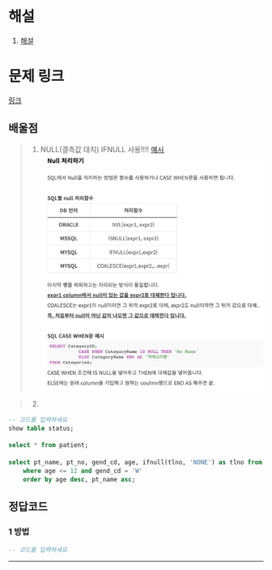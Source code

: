 # 해설

1. [해설]()

# 문제 링크

[링크]()

## 배울점

> 1. NULL(결측값 대치) IFNULL 사용!!!! [예시](https://codingspooning.tistory.com/entry/SQL-null-%EC%B2%98%EB%A6%AC%ED%95%98%EA%B8%B0-%EC%A1%B0%ED%9A%8C-%EB%8C%80%EC%B2%B4)
>    <img src='images/2022-11-01-21-40-00.png' />

> 2.

```sql
-- 코드를 입력하세요
show table status;

select * from patient;

select pt_name, pt_no, gend_cd, age, ifnull(tlno, 'NONE') as tlno from patient
    where age <= 12 and gend_cd = 'W'
    order by age desc, pt_name asc;
```

## 정답코드

### 1 방법

```sql
-- 코드를 입력하세요

```

---

